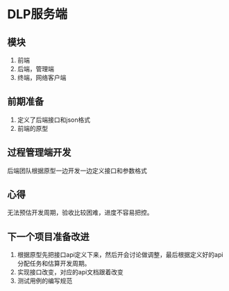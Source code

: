 # DLP服务端

## 模块

1. 前端
2. 后端，管理端
3. 终端，网络客户端

## 前期准备

1. 定义了后端接口和json格式
2. 前端的原型

## 过程管理端开发

后端团队根据原型一边开发一边定义接口和参数格式

## 心得

无法预估开发周期，验收比较困难，进度不容易把控。

## 下一个项目准备改进

1. 根据原型先把接口api定义下来，然后开会讨论做调整，最后根据定义好的api分配任务和估算开发周期。
2. 实现接口改变，对应的api文档跟着改变
3. 测试用例的编写规范